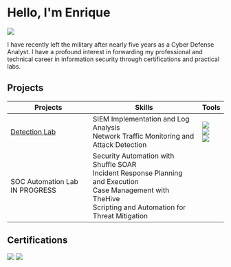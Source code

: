 # Hello, I'm Enrique
<a href="https://linkedin.com/in/enrique-medinajr/"><img src="https://img.shields.io/badge/-LinkedIn-0072b1?&style=for-the-badge&logo=linkedin&logoColor=white" /></a>

I have recently left the military after nearly five years as a Cyber Defense Analyst. I have a profound interest in forwarding my professional and technical career in information security through certifications and 
practical labs. 

## Projects

| Projects                                     | Skills         | Tools |
|-----------------------------------------------|----------------------------|------------------------|
| <a href="https://github.com/enriquemed23/Detection-Lab/tree/main">Detection Lab</a> | SIEM Implementation and Log Analysis<br> Network Traffic Monitoring and Attack Detection | <img src="https://img.shields.io/badge/-Splunk-000000?style=for-the-badge&logo=Splunk&logoColor=00B4AB" /> <br> <img src="https://img.shields.io/badge/-Sysmon-000000?style=for-the-badge&logo=Windows&logoColor=0078D6" /> <br> <img src="https://img.shields.io/badge/-Metasploit-000000?style=for-the-badge&logo=metasploit&logoColor=E65225" /> |
| SOC Automation Lab IN PROGRESS| Security Automation with Shuffle SOAR <br> Incident Response Planning and Execution <br> Case Management with TheHive <br> Scripting and Automation for Threat Mitigation |

## Certifications

<div>
<img src="https://img.shields.io/badge/GCIH-ffd700?&style=for-the-badge&logoColor=white" />
<img src="https://img.shields.io/badge/GSEC-ffd700?&style=for-the-badge&logoColor=white" />

</div>
